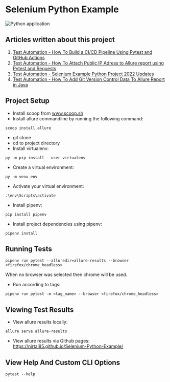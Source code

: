 # Selenium Python Example

![Python application](https://github.com/nirtal85/Selenium-Python-Example/workflows/Python%20application/badge.svg)

## Articles written about this project

1. [Test Automation - How To Build a CI/CD Pipeline Using Pytest and GitHub Actions](https://www.linkedin.com/pulse/test-automation-how-build-cicd-pipeline-using-pytest-nir-tal/)
2. [Test Automation - How To Attach Public IP Adress to Allure report using Pytest and Requests](https://www.linkedin.com/pulse/test-automation-how-attach-public-ip-adress-allure-report-nir-tal/)
3. [Test Automation - Selenium Example Python Project 2022 Updates](https://www.linkedin.com/pulse/test-automation-selenium-example-python-project-2022-nir-tal/)
4. [Test Automation - How To Add Git Version Control Data To Allure Report in Java](https://www.linkedin.com/pulse/test-automation-how-add-version-control-data-allure-nir-tal/)

## Project Setup

* Install scoop from www.scoop.sh
* Install allure commandline by running the following command:

```
scoop install allure
```

* git clone
* cd to project directory
* Install virtualenv:

```
py -m pip install --user virtualenv
```

* Create a virtual environment:

```
py -m venv env
```

* Activate your virtual environment:

```
.\env\Scripts\activate
```

* Install pipenv:

```
pip install pipenv
```

* Install project dependencies using pipenv:

```
pipenv install
```

## Running Tests

```
pipenv run pytest --alluredir=allure-results --browser <firefox/chrome_headless>
```

When no browser was selected then chrome will be used.

* Run according to tags:

```
pipenv run pytest -m <tag_name> --browser <firefox/chrome_headless>
```

## Viewing Test Results

* View allure results locally:

```
allure serve allure-results
```

* View allure results via Github pages:<br/>
  https://nirtal85.github.io/Selenium-Python-Example/

## View Help And Custom CLI Options

```
pytest --help
```
